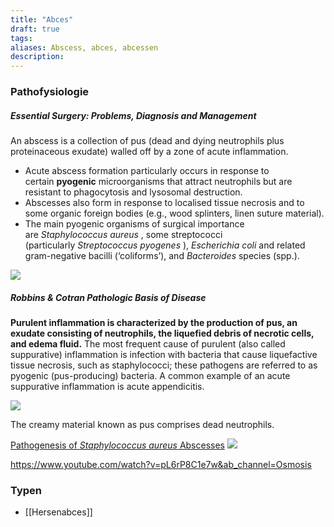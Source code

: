 ```yaml
---
title: "Abces"
draft: true
tags: 
aliases: Abscess, abces, abcessen
description:
---
```



### Pathofysiologie

##### Essential Surgery: Problems, Diagnosis and Management
An abscess is a collection of pus (dead and dying neutrophils plus proteinaceous exudate) walled off by a zone of acute inflammation. 

- Acute abscess formation particularly occurs in response to certain **pyogenic** microorganisms that attract neutrophils but are resistant to phagocytosis and lysosomal destruction. 
- Abscesses also form in response to localised tissue necrosis and to some organic foreign bodies (e.g., wood splinters, linen suture material). 
- The main pyogenic organisms of surgical importance are _Staphylococcus aureus_ , some streptococci (particularly _Streptococcus pyogenes_ ), _Escherichia coli_ and related gram-negative bacilli (‘coliforms’), and _Bacteroides_ species (spp.).

![](https://i.imgur.com/99lOpr6.png)
##### Robbins & Cotran Pathologic Basis of Disease
**Purulent inflammation is characterized by the production of pus, an exudate consisting of neutrophils, the liquefied debris of necrotic cells, and edema fluid.** The most frequent cause of purulent (also called suppurative) inflammation is infection with bacteria that cause liquefactive tissue necrosis, such as staphylococci; these pathogens are referred to as pyogenic (pus-producing) bacteria. A common example of an acute suppurative inflammation is acute appendicitis.




![](https://i.imgur.com/vLlux2j.png)

The creamy material known as pus comprises dead neutrophils.

[Pathogenesis of _Staphylococcus aureus_ Abscesses](https://www.sciencedirect.com/science/article/pii/S000294401500070X)
![](https://i.imgur.com/HfpcTEk.png)

https://www.youtube.com/watch?v=pL6rP8C1e7w&ab_channel=Osmosis


### Typen

- [[Hersenabces]]


